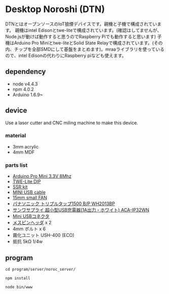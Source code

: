 # Desktop Noroshi (DTN)
DTNとはオープンソースのIoT狼煙デバイスです。親機と子機で構成されています。
親機はintel Edisonとtwe-liteで構成されています。(確認はしてませんが、Node.jsが動けば動作すると思うのでRaspberry Piでも動作すると思います)
子機はArduino Pro Miniとtwe-liteとSolid State Relayで構成されています。(その内、チップを全部SMDにして基盤をまとめます)。mraaライブラリを使っているので、intel Edisonの代わりにRaspberry piなども使えます。

## dependency
+ node v4.4.3
+ npm   4.0.2
+ Arduino  1.6.9~

## device
Use a lasor cutter and CNC miling machine to make this device.
### material
+ 3mm acrylic
+ 4mm MDF
### parts list
+ [Arduino Pro Mini 3.3V 8Mhz](https://www.sparkfun.com/products/11114)
+ [TWE-Lite DIP](http://akizukidenshi.com/catalog/g/gM-06760/)
+ [SSR kit](http://akizukidenshi.com/catalog/g/gK-00203/)
+ [MINI USB cable](https://www.amazon.co.jp/gp/product/B00068KUX8/ref=oh_aui_detailpage_o08_s00?ie=UTF8&psc=1)
+ [15mm small FAN](http://store.shopping.yahoo.co.jp/vshopu/2168-1301.html?sc_e=slga_pla)
+ [パナソニック トリプルタップ1500 B/P WH2013BP](https://www.amazon.co.jp/gp/product/B007CW3010/ref=oh_aui_detailpage_o05_s00?ie=UTF8&psc=1)
+ [サンワサプライ 超小型USB充電器(1A出力・ホワイト) ACA-IP32WN](https://www.amazon.co.jp/gp/product/B01A89GJ70/ref=oh_aui_detailpage_o09_s00?ie=UTF8&psc=1)
+ [Mini USBコネクタ](http://akizukidenshi.com/catalog/g/gC-05843/)
+ [メスピンヘッダ](http://akizukidenshi.com/catalog/g/gC-10073/) x 2
+ 4mm ボルト x 6
+ 霧化ユニット USH-400 (ECO)
+ 抵抗 5kΩ 1/4w

## program
`cd program/server/noroc_server/`

`npm install`

`node bin/www`
